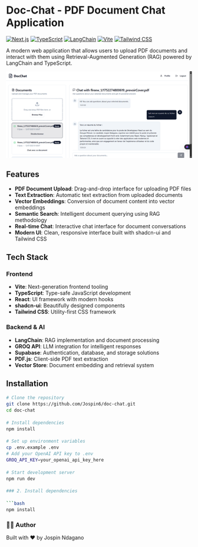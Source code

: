 # Doc-Chat - PDF Document Chat Application

[![Next.js](https://img.shields.io/badge/Next.js-14.0+-000000?logo=next.js&logoColor=white)](https://nextjs.org/)
[![TypeScript](https://img.shields.io/badge/TypeScript-5.0+-3178C6?logo=typescript&logoColor=white)](https://www.typescriptlang.org/)
[![LangChain](https://img.shields.io/badge/LangChain-0.1+-FF6B35?logo=langchain&logoColor=white)](https://www.langchain.com/)
[![Vite](https://img.shields.io/badge/Vite-5.0+-646CFF?logo=vite&logoColor=white)](https://vitejs.dev/)
[![Tailwind CSS](https://img.shields.io/badge/Tailwind-3.0+-38B2AC?logo=tailwind-css&logoColor=white)](https://tailwindcss.com/)

A modern web application that allows users to upload PDF documents and interact with them using Retrieval-Augmented Generation (RAG) powered by LangChain and TypeScript.

![screenshot](./screenshot.png)

## Features

- **PDF Document Upload**: Drag-and-drop interface for uploading PDF files
- **Text Extraction**: Automatic text extraction from uploaded documents
- **Vector Embeddings**: Conversion of document content into vector embeddings
- **Semantic Search**: Intelligent document querying using RAG methodology
- **Real-time Chat**: Interactive chat interface for document conversations
- **Modern UI**: Clean, responsive interface built with shadcn-ui and Tailwind CSS

## Tech Stack

### Frontend
- **Vite**: Next-generation frontend tooling
- **TypeScript**: Type-safe JavaScript development
- **React**: UI framework with modern hooks
- **shadcn-ui**: Beautifully designed components
- **Tailwind CSS**: Utility-first CSS framework

### Backend & AI
- **LangChain**: RAG implementation and document processing
- **GROQ API**: LLM integration for intelligent responses
- **Supabase**: Authentication, database, and storage solutions
- **PDF.js**: Client-side PDF text extraction
- **Vector Store**: Document embedding and retrieval system

## Installation

```bash
# Clone the repository
git clone https://github.com/Jospin6/doc-chat.git
cd doc-chat

# Install dependencies
npm install

# Set up environment variables
cp .env.example .env
# Add your OpenAI API key to .env
GROQ_API_KEY=your_openai_api_key_here

# Start development server
npm run dev

### 2. Install dependencies

```bash
npm install
```

### 👨‍💻 Author
Built with ❤️ by Jospin Ndagano
